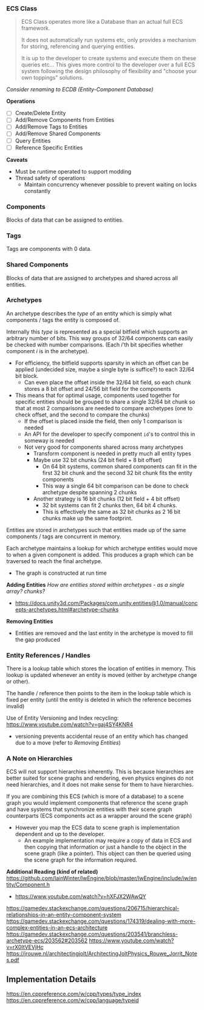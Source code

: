 ### ECS Class

> ECS Class operates more like a Database than an actual full ECS framework.
> 
> It does not automatically run systems etc, only provides a mechanism for storing, referencing and querying entities.
> 
> It is up to the developer to create systems and execute them on these queries etc...
> This gives more control to the developer over a full ECS system following the design philosophy of flexibility and "choose your own toppings" solutions.

*Consider renaming to ECDB (Entity-Component Database)*

**Operations**
- [ ] Create/Delete Entity
- [ ] Add/Remove Components from Entities
- [ ] Add/Remove Tags to Entities
- [ ] Add/Remove Shared Components
- [ ] Query Entities
- [ ] Reference Specific Entities

**Caveats**
- Must be runtime operated to support modding
- Thread safety of operations
	- Maintain concurrency whenever possible to prevent waiting on locks constantly
### Components

Blocks of data that can be assigned to entities.
### Tags

Tags are components with 0 data.
### Shared Components

Blocks of data that are assigned to archetypes and shared across all entities.
### Archetypes

An archetype describes the *type* of an entity which is simply what components / tags the entity is composed of.

Internally this *type* is represented as a special bitfield which supports an arbitrary number of bits. This way groups of 32/64 components can easily be checked with number comparisons. (Each $i$'th bit specifies whether component $i$ is in the archetype).
- For efficiency, the bitfield supports sparsity in which an offset can be applied (undecided size, maybe a single byte is suffice?) to each 32/64 bit block.
	- Can even place the offset inside the 32/64 bit field, so each chunk stores a 8 bit offset and 24/56 bit field for the components
- This means that for optimal usage, components used together for specific entities should be grouped to share a single 32/64 bit chunk so that at most 2 comparisons are needed to compare archetypes (one to check offset, and the second to compare the chunks)
	- If the offset is placed inside the field, then only 1 comparison is needed
	- An API for the developer to specify component `id`'s to control this in someway is needed
	- Not very good for components shared across many archetypes
		- Transform component is needed in pretty much all entity types
		- Maybe use 32 bit chunks (24 bit field + 8 bit offset)
			- On 64 bit systems, common shared components can fit in the first 32 bit chunk and the second 32 bit chunk fits the entity components
			- This way a single 64 bit comparison can be done to check archetype despite spanning 2 chunks
		- Another strategy is 16 bit chunks (12 bit field + 4 bit offset)
			- 32 bit systems can fit 2 chunks then, 64 bit 4 chunks.
			- This is effectively the same as 32 bit chunks as 2 16 bit chunks make up the same footprint.

Entities are stored in archetypes such that entities made up of the same components / tags are concurrent in memory.

Each archetype maintains a lookup for which archetype entities would move to when a given component is added. This produces a graph which can be traversed to reach the final archetype.
- The graph is constructed at run time

**Adding Entities**
*How are entities stored within archetypes - as a single array? chunks?*
- https://docs.unity3d.com/Packages/com.unity.entities@1.0/manual/concepts-archetypes.html#archetype-chunks

**Removing Entities**
- Entities are removed and the last entity in the archetype is moved to fill the gap produced

### Entity References / Handles

There is a lookup table which stores the location of entities in memory. This lookup is updated whenever an entity is moved (either by archetype change or other).

The handle / reference then points to the item in the lookup table which is fixed per entity (until the entity is deleted in which the reference becomes invalid)

Use of Entity Versioning and Index recycling: https://www.youtube.com/watch?v=gaj4SY4KNR4
- versioning prevents accidental reuse of an entity which has changed due to a move (refer to *Removing Entities*)
### A Note on Hierarchies

ECS will not support hierarchies inherently. This is because hierarchies are better suited for scene graphs and rendering, even physics engines do not need hierarchies, and it does not make sense for them to have hierarchies.

If you are combining this ECS (which is more of a database) to a scene graph you would implement components that reference the scene graph and have systems that synchronize entities with their scene graph counterparts (ECS components act as a wrapper around the scene graph)
- However you map the ECS data to scene graph is implementation dependent and up to the developer.
	- An example implementation may require a copy of data in ECS and then copying that information or just a handle to the object in the scene graph (like a pointer). This object can then be queried using the scene graph for the information required.

**Additional Reading (kind of related)**
https://github.com/IainWinter/IwEngine/blob/master/IwEngine/include/iw/entity/Component.h
- https://www.youtube.com/watch?v=hXFJX2WAwQY

https://gamedev.stackexchange.com/questions/206715/hierarchical-relationships-in-an-entity-component-system
https://gamedev.stackexchange.com/questions/174319/dealing-with-more-complex-entities-in-an-ecs-architecture
https://gamedev.stackexchange.com/questions/203541/branchless-archetype-ecs/203562#203562
https://www.youtube.com/watch?v=rX0ItVEVjHc
https://jrouwe.nl/architectingjolt/ArchitectingJoltPhysics_Rouwe_Jorrit_Notes.pdf

## Implementation Details
https://en.cppreference.com/w/cpp/types/type_index
https://en.cppreference.com/w/cpp/language/typeid